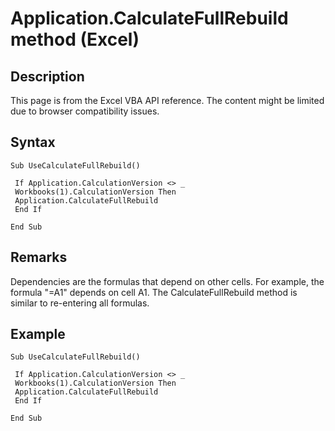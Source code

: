 # Application.CalculateFullRebuild method (Excel)

## Description
This page is from the Excel VBA API reference. The content might be limited due to browser compatibility issues.

## Syntax
```vba
Sub UseCalculateFullRebuild() 
 
 If Application.CalculationVersion <> _ 
 Workbooks(1).CalculationVersion Then 
 Application.CalculateFullRebuild 
 End If 
 
End Sub
```

## Remarks
Dependencies are the formulas that depend on other cells. For example, the formula "=A1" depends on cell A1. The CalculateFullRebuild method is similar to re-entering all formulas.

## Example
```vba
Sub UseCalculateFullRebuild() 
 
 If Application.CalculationVersion <> _ 
 Workbooks(1).CalculationVersion Then 
 Application.CalculateFullRebuild 
 End If 
 
End Sub
```

